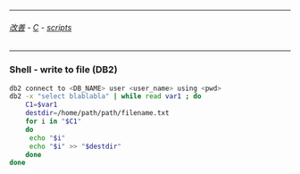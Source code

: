 
---

###### [改善](https://github.com/ttltrk/0C/blob/master/README.MD) - [C](https://github.com/ttltrk/PRG/blob/master/CODING.MD) - [scripts](https://github.com/ttltrk/PRG/blob/master/APPS.MD)

---

### Shell - write to file (DB2)

```sh
db2 connect to <DB_NAME> user <user_name> using <pwd>
db2 -x "select blablabla" | while read var1 ; do
	C1=$var1
	destdir=/home/path/path/filename.txt
	for i in "$C1"
	do
	 echo "$i"
	 echo "$i" >> "$destdir"
	done
done
```
